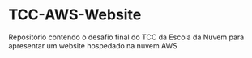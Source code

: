 # TCC-AWS-Website
Repositório contendo o desafio final do TCC da Escola da Nuvem para apresentar um website hospedado na nuvem AWS
